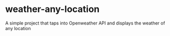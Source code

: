 # weather-any-location
A simple project that taps into Openweather API and displays the weather of any location
